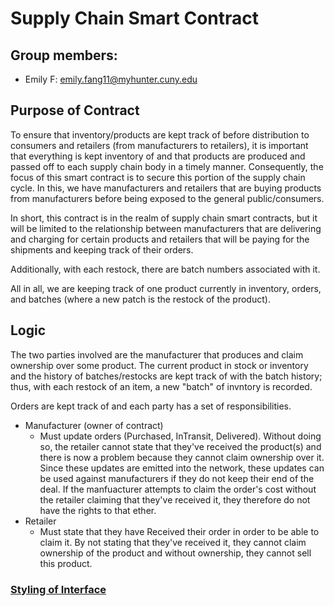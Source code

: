 # Supply Chain Smart Contract

## Group members:
-   Emily F: emily.fang11@myhunter.cuny.edu

## Purpose of Contract
To ensure that inventory/products are kept track of before distribution to consumers and retailers (from manufacturers to retailers), it is important that everything is kept inventory of and that products are produced and passed off to each supply chain body in a timely manner. Consequently, the focus of this smart contract is to secure this portion of the supply chain cycle. In this, we have manufacturers and retailers that are buying products from manufacturers before being exposed to the general public/consumers.

In short, this contract is in the realm of supply chain smart contracts, but it will be limited to the relationship between manufacturers that are delivering and charging for certain products and retailers that will be paying for the shipments and keeping track of their orders.

Additionally, with each restock, there are batch numbers associated with it.

All in all, we are keeping track of one product currently in inventory, orders, and batches (where a new patch is the restock of the product).

## Logic
The two parties involved are the manufacturer that produces and claim ownership over some product. The current product in stock or inventory and the history of batches/restocks are kept track of with the batch history; thus, with each restock of an item, a new "batch" of invntory is recorded.

Orders are kept track of and each party has a set of responsibilities.
* Manufacturer (owner of contract)
  * Must update orders (Purchased, InTransit, Delivered). Without doing so, the retailer cannot state that they've received the product(s) and there is now a problem because they cannot claim ownership over it. Since these updates are emitted into the network, these updates can be used against manufacturers if they do not keep their end of the deal. If the manfuacturer attempts to claim the order's cost without the retailer claiming that they've received it, they therefore do not have the rights to that ether.
* Retailer
  * Must state that they have Received their order in order to be able to claim it. By not stating that they've received it, they cannot claim ownership of the product and without ownership, they cannot sell this product.
### [Styling of Interface](https://solidity.readthedocs.io/en/v0.5.13/style-guide.html)
